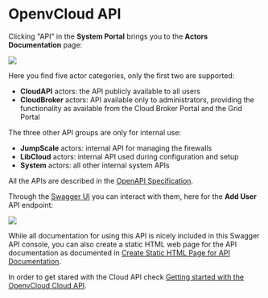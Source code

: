 # OpenvCloud API

Clicking "API" in the **System Portal** brings you to the **Actors Documentation** page:

![](Images/ActorsDocumentation.png)

Here you find five actor categories, only the first two are supported:
- **CloudAPI** actors: the API publicly available to all users
- **CloudBroker** actors: API available only to administrators, providing the functionality as available from the Cloud Broker Portal and the Grid Portal

The three other API groups are only for internal use:
- **JumpScale** actors: internal API for managing the firewalls
- **LibCloud** actors: internal API used during configuration and setup
- **System** actors: all other internal system APIs

All the APIs are described in the [OpenAPI Specification](https://en.wikipedia.org/wiki/OpenAPI_Specification).

Through the [Swagger UI](https://swagger.io/swagger-ui/) you can interact with them, here for the **Add User** API endpoint:

![](Images/AddUser.png)

While all documentation for using this API is nicely included in this Swagger API console, you can also create a static HTML web page for the API documentation as documented in [Create Static HTML Page for API Documentation](OpenAPI2HTML.md).


In order to get stared with the Cloud API check [Getting started with the OpenvCloud Cloud API](GettingStarted.md).
